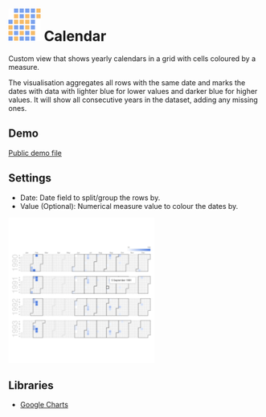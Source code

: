 # ![](icon.svg) Calendar

Custom view that shows yearly calendars in a grid with cells coloured by a measure.

The visualisation aggregates all rows with the same date and marks the dates with data with lighter blue for lower values and darker blue for higher values. It will show all consecutive years in the dataset, adding any missing ones.

## Demo
[Public demo file](https://omniscope.me/Demos/Custom+Views/Github/calendar.iox/er/Report)

## Settings

 - Date: Date field to split/group the rows by.
 - Value (Optional): Numerical measure value to colour the dates by.

![screenshot](thumbnail.png)

## Libraries
 - [Google Charts](https://developers.google.com/chart/interactive/docs/gallery/calendar)
